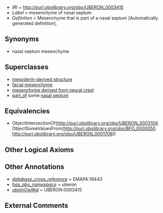  * *IRI* = http://purl.obolibrary.org/obo/UBERON_0003415
 * *Label* = mesenchyme of nasal septum
 * *Definition* = Mesenchyme that is part of a nasal septum [Automatically generated definition].

## Synonyms

 * nasal septum mesenchyme

## Superclasses

 * [mesoderm-derived structure](../../UBERON/20/UBERON_0004120.md)
 * [facial mesenchyme](../../UBERON/91/UBERON_0009891.md)
 * [mesenchyme derived from neural crest](../../UBERON/87/UBERON_0014387.md)
 * [part_of](../../BFO/50/BFO_0000050.md) some [nasal septum](../../UBERON/06/UBERON_0001706.md)

## Equivalencies

 * ObjectIntersectionOf(<http://purl.obolibrary.org/obo/UBERON_0003104> ObjectSomeValuesFrom(<http://purl.obolibrary.org/obo/BFO_0000050> <http://purl.obolibrary.org/obo/UBERON_0001706>))

## Other Logical Axioms


## Other Annotations

 * *[database_cross_reference](../../ef/oboInOwl#hasDbXref.md)* = EMAPA:18443
 * *[has_obo_namespace](../../ce/oboInOwl#hasOBONamespace.md)* = uberon
 * *[oboInOwl#id](../../id/oboInOwl#id.md)* = UBERON:0003415

## External Comments


